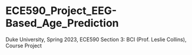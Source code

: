 # ECE590_Project_EEG-Based_Age_Prediction
Duke University, Spring 2023, ECE590 Section 3: BCI (Prof. Leslie Collins), Course Project

